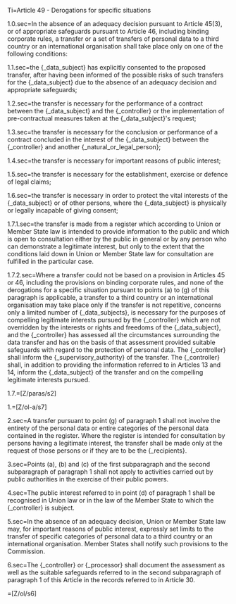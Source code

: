 Ti=Article 49 - Derogations for specific situations

1.0.sec=In the absence of an adequacy decision pursuant to Article 45(3), or of appropriate safeguards pursuant to Article 46, including binding corporate rules, a transfer or a set of transfers of personal data to a third country or an international organisation shall take place only on one of the following conditions:

1.1.sec=the {_data_subject} has explicitly consented to the proposed transfer, after having been informed of the possible risks of such transfers for the {_data_subject} due to the absence of an adequacy decision and appropriate safeguards;

1.2.sec=the transfer is necessary for the performance of a contract between the {_data_subject} and the {_controller} or the implementation of pre-contractual measures taken at the {_data_subject}'s request;

1.3.sec=the transfer is necessary for the conclusion or performance of a contract concluded in the interest of the {_data_subject} between the {_controller} and another {_natural_or_legal_person};

1.4.sec=the transfer is necessary for important reasons of public interest;

1.5.sec=the transfer is necessary for the establishment, exercise or defence of legal claims;

1.6.sec=the transfer is necessary in order to protect the vital interests of the {_data_subject} or of other persons, where the {_data_subject} is physically or legally incapable of giving consent;

1.7.1.sec=the transfer is made from a register which according to Union or Member State law is intended to provide information to the public and which is open to consultation either by the public in general or by any person who can demonstrate a legitimate interest, but only to the extent that the conditions laid down in Union or Member State law for consultation are fulfilled in the particular case.

1.7.2.sec=Where a transfer could not be based on a provision in Articles 45 or 46, including the provisions on binding corporate rules, and none of the derogations for a specific situation pursuant to points (a) to (g) of this paragraph is applicable, a transfer to a third country or an international organisation may take place only if the transfer is not repetitive, concerns only a limited number of {_data_subjects}, is necessary for the purposes of compelling legitimate interests pursued by the {_controller} which are not overridden by the interests or rights and freedoms of the {_data_subject}, and the {_controller} has assessed all the circumstances surrounding the data transfer and has on the basis of that assessment provided suitable safeguards with regard to the protection of personal data. The {_controller} shall inform the {_supervisory_authority} of the transfer. The {_controller} shall, in addition to providing the information referred to in Articles 13 and 14, inform the {_data_subject} of the transfer and on the compelling legitimate interests pursued.

1.7.=[Z/paras/s2]

1.=[Z/ol-a/s7]

2.sec=A transfer pursuant to point (g) of paragraph 1 shall not involve the entirety of the personal data or entire categories of the personal data contained in the register. Where the register is intended for consultation by persons having a legitimate interest, the transfer shall be made only at the request of those persons or if they are to be the {_recipients}.

3.sec=Points (a), (b) and (c) of the first subparagraph and the second subparagraph of paragraph 1 shall not apply to activities carried out by public authorities in the exercise of their public powers.

4.sec=The public interest referred to in point (d) of paragraph 1 shall be recognised in Union law or in the law of the Member State to which the {_controller} is subject.

5.sec=In the absence of an adequacy decision, Union or Member State law may, for important reasons of public interest, expressly set limits to the transfer of specific categories of personal data to a third country or an international organisation. Member States shall notify such provisions to the Commission.

6.sec=The {_controller} or {_processor} shall document the assessment as well as the suitable safeguards referred to in the second subparagraph of paragraph 1 of this Article in the records referred to in Article 30.

=[Z/ol/s6]

